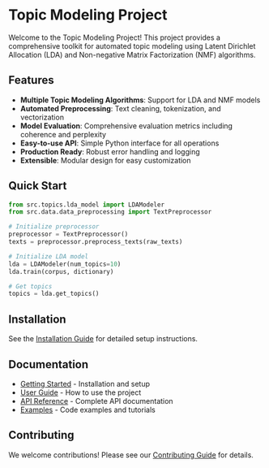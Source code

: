 # Topic Modeling Project

Welcome to the Topic Modeling Project! This project provides a comprehensive toolkit for automated topic modeling using Latent Dirichlet Allocation (LDA) and Non-negative Matrix Factorization (NMF) algorithms.

## Features

- **Multiple Topic Modeling Algorithms**: Support for LDA and NMF models
- **Automated Preprocessing**: Text cleaning, tokenization, and vectorization
- **Model Evaluation**: Comprehensive evaluation metrics including coherence and perplexity
- **Easy-to-use API**: Simple Python interface for all operations
- **Production Ready**: Robust error handling and logging
- **Extensible**: Modular design for easy customization

## Quick Start

```python
from src.topics.lda_model import LDAModeler
from src.data.data_preprocessing import TextPreprocessor

# Initialize preprocessor
preprocessor = TextPreprocessor()
texts = preprocessor.preprocess_texts(raw_texts)

# Initialize LDA model
lda = LDAModeler(num_topics=10)
lda.train(corpus, dictionary)

# Get topics
topics = lda.get_topics()
```

## Installation

See the [Installation Guide](getting-started/installation.md) for detailed setup instructions.

## Documentation

- [Getting Started](getting-started/installation.md) - Installation and setup
- [User Guide](user-guide/data-preprocessing.md) - How to use the project
- [API Reference](api/index.md) - Complete API documentation
- [Examples](examples.md) - Code examples and tutorials

## Contributing

We welcome contributions! Please see our [Contributing Guide](contributing.md) for details.
